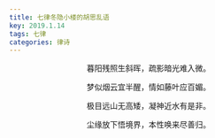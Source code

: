 ```yaml
---
title: 七律冬隐小楼的胡思乱语
key: 2019.1.14
tags: 七律
categories: 律诗
---
```


<p align="center">暮阳残照生斜晖，疏影暗光难入微。
</p>
<p align="center">梦似烟云宜半醒，情如藤叶应百媚。
</p>
<p align="center">极目远山无高矮，凝神近水有是非。
</p>
<p align="center">尘缘放下悟境界，本性唤来尽善归。
</p>
<p align="center"></br>
</p>
